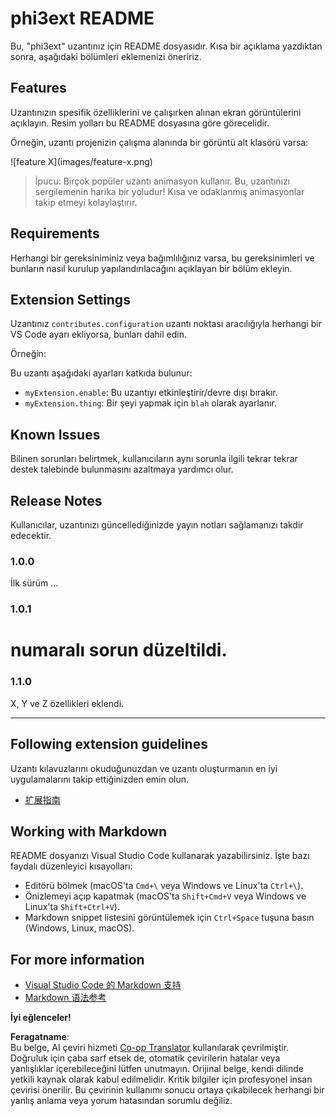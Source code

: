 <!--
CO_OP_TRANSLATOR_METADATA:
{
  "original_hash": "be0b2937160c486180ded27e4f14adeb",
  "translation_date": "2025-05-09T05:03:14+00:00",
  "source_file": "code/07.Lab/01/Apple/phi3ext/README.md",
  "language_code": "tr"
}
-->
# phi3ext README

Bu, "phi3ext" uzantınız için README dosyasıdır. Kısa bir açıklama yazdıktan sonra, aşağıdaki bölümleri eklemenizi öneririz.

## Features

Uzantınızın spesifik özelliklerini ve çalışırken alınan ekran görüntülerini açıklayın. Resim yolları bu README dosyasına göre görecelidir.

Örneğin, uzantı projenizin çalışma alanında bir görüntü alt klasörü varsa:

\!\[feature X\]\(images/feature-x.png\)

> İpucu: Birçok popüler uzantı animasyon kullanır. Bu, uzantınızı sergilemenin harika bir yoludur! Kısa ve odaklanmış animasyonlar takip etmeyi kolaylaştırır.

## Requirements

Herhangi bir gereksiniminiz veya bağımlılığınız varsa, bu gereksinimleri ve bunların nasıl kurulup yapılandırılacağını açıklayan bir bölüm ekleyin.

## Extension Settings

Uzantınız `contributes.configuration` uzantı noktası aracılığıyla herhangi bir VS Code ayarı ekliyorsa, bunları dahil edin.

Örneğin:

Bu uzantı aşağıdaki ayarları katkıda bulunur:

* `myExtension.enable`: Bu uzantıyı etkinleştirir/devre dışı bırakır.
* `myExtension.thing`: Bir şeyi yapmak için `blah` olarak ayarlanır.

## Known Issues

Bilinen sorunları belirtmek, kullanıcıların aynı sorunla ilgili tekrar tekrar destek talebinde bulunmasını azaltmaya yardımcı olur.

## Release Notes

Kullanıcılar, uzantınızı güncellediğinizde yayın notları sağlamanızı takdir edecektir.

### 1.0.0

İlk sürüm ...

### 1.0.1

# numaralı sorun düzeltildi.

### 1.1.0

X, Y ve Z özellikleri eklendi.

---

## Following extension guidelines

Uzantı kılavuzlarını okuduğunuzdan ve uzantı oluşturmanın en iyi uygulamalarını takip ettiğinizden emin olun.

* [扩展指南](https://code.visualstudio.com/api/references/extension-guidelines?WT.mc_id=aiml-137032-kinfeylo)

## Working with Markdown

README dosyanızı Visual Studio Code kullanarak yazabilirsiniz. İşte bazı faydalı düzenleyici kısayolları:

* Editörü bölmek (macOS'ta `Cmd+\` veya Windows ve Linux'ta `Ctrl+\`).
* Önizlemeyi açıp kapatmak (macOS'ta `Shift+Cmd+V` veya Windows ve Linux'ta `Shift+Ctrl+V`).
* Markdown snippet listesini görüntülemek için `Ctrl+Space` tuşuna basın (Windows, Linux, macOS).

## For more information

* [Visual Studio Code 的 Markdown 支持](http://code.visualstudio.com/docs/languages/markdown?WT.mc_id=aiml-137032-kinfeylo)
* [Markdown 语法参考](https://help.github.com/articles/markdown-basics/)

**İyi eğlenceler!**

**Feragatname**:  
Bu belge, AI çeviri hizmeti [Co-op Translator](https://github.com/Azure/co-op-translator) kullanılarak çevrilmiştir. Doğruluk için çaba sarf etsek de, otomatik çevirilerin hatalar veya yanlışlıklar içerebileceğini lütfen unutmayın. Orijinal belge, kendi dilinde yetkili kaynak olarak kabul edilmelidir. Kritik bilgiler için profesyonel insan çevirisi önerilir. Bu çevirinin kullanımı sonucu ortaya çıkabilecek herhangi bir yanlış anlama veya yorum hatasından sorumlu değiliz.